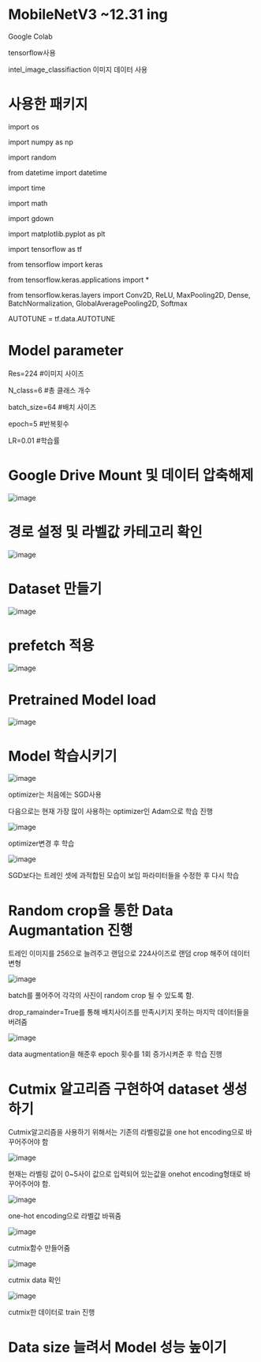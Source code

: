 # MobileNetV3 ~12.31 ing

Google Colab

tensorflow사용

intel_image_classifiaction 이미지 데이터 사용

# 사용한 패키지

import os

import numpy as np

import random

from datetime import datetime

import time

import math

import gdown

import matplotlib.pyplot as plt

import tensorflow as tf

from tensorflow import keras

from tensorflow.keras.applications import *

from tensorflow.keras.layers import Conv2D, ReLU, MaxPooling2D, Dense, BatchNormalization, GlobalAveragePooling2D, Softmax

AUTOTUNE = tf.data.AUTOTUNE

# Model parameter

Res=224 #이미지 사이즈

N_class=6 #총 클래스 개수

batch_size=64 #배치 사이즈

epoch=5 #반복횟수

LR=0.01 #학습률

# Google Drive Mount 및 데이터 압축해제

![image](https://user-images.githubusercontent.com/104436260/203930367-94bc2444-2471-4702-a00d-c48b692738a3.png)

# 경로 설정 및 라벨값 카테고리 확인

![image](https://user-images.githubusercontent.com/104436260/203930725-989ba318-fcdc-48e5-809d-46ac266f4f24.png)

# Dataset 만들기

![image](https://user-images.githubusercontent.com/104436260/201830219-90e9af40-089d-4b20-a5d3-c893d6c8d090.png)

# prefetch 적용

![image](https://user-images.githubusercontent.com/104436260/201830360-19acfd4a-4889-420c-acb5-006e1f213af8.png)

# Pretrained Model load

![image](https://user-images.githubusercontent.com/104436260/201830479-326b10ef-6a12-4bf8-b246-71b076cf228a.png)

# Model 학습시키기

![image](https://user-images.githubusercontent.com/104436260/201830581-c28a2bcc-3520-4b15-9082-aa2491c73e4e.png)

optimizer는 처음에는 SGD사용

다음으로는 현재 가장 많이 사용하는 optimizer인 Adam으로 학습 진행

![image](https://user-images.githubusercontent.com/104436260/201831396-45cb096b-1375-4e84-beac-a02c3a61c94b.png)

optimizer변경 후 학습

![image](https://user-images.githubusercontent.com/104436260/203933848-31a322c8-f747-432e-b65e-0d4e9ed411bb.png)

SGD보다는 트레인 셋에 과적합된 모습이 보임 파라미터들을 수정한 후 다시 학습

# Random crop을 통한 Data Augmantation 진행

트레인 이미지를 256으로 늘려주고 랜덤으로 224사이즈로 랜덤 crop 해주어 데이터 변형

![image](https://user-images.githubusercontent.com/104436260/201831917-40d96a76-757b-4ad3-9727-7b15ed0bc842.png)

batch를 풀어주어 각각의 사진이 random crop 될 수 있도록 함.

drop_ramainder=True를 통해 배치사이즈를 만족시키지 못하는 마지막 데이터들을 버려줌

![image](https://user-images.githubusercontent.com/104436260/201832731-2b9d5a4c-ddb2-41aa-92e1-bd6b792a5538.png)

data augmentation을 해준후 epoch 횟수를 1회 증가시켜준 후 학습 진행

# Cutmix 알고리즘 구현하여 dataset 생성하기

Cutmix알고리즘을 사용하기 위해서는 기존의 라벨링값을 one hot encoding으로 바꾸어주어야 함

![image](https://user-images.githubusercontent.com/104436260/201834015-efdef40a-8bd2-42f9-8f9c-fdc6ce237654.png)

현재는 라벨링 값이 0~5사이 값으로 입력되어 있는값을 onehot encoding형태로 바꾸어주어야 함.

![image](https://user-images.githubusercontent.com/104436260/201834994-d85abbc7-895c-4076-9183-5a08df806a23.png)

one-hot encoding으로 라벨값 바꿔줌

![image](https://user-images.githubusercontent.com/104436260/201858941-47774c25-795e-4c24-8430-92c7e551671d.png)

cutmix함수 만들어줌

![image](https://user-images.githubusercontent.com/104436260/201859582-a7ffad6b-288d-4a9e-b237-1a9cd8ddfeb4.png)

cutmix data 확인

![image](https://user-images.githubusercontent.com/104436260/201861284-ce506a7e-769a-4eb5-8ba3-e674f034f6c2.png)

cutmix한 데이터로 train 진행

# Data size 늘려서 Model 성능 높이기
